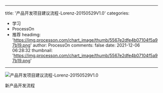 
---
title: '产品开发项目建议流程-Lorenz-20150529V1.0'
categories: 
 - 学习
 - ProcessOn
 - 推荐
headimg: 'https://img.processon.com/chart_image/thumb/5567e2dfe4b07104f5a97b19.png'
author: ProcessOn
comments: false
date: 2021-12-06 06:28:32
thumbnail: 'https://img.processon.com/chart_image/thumb/5567e2dfe4b07104f5a97b19.png'
---

<div>   
<img class="thumb" alt="产品开发项目建议流程-Lorenz-20150529V1.0" src="https://img.processon.com/chart_image/thumb/5567e2dfe4b07104f5a97b19.png" referrerpolicy="no-referrer">
<p>新产品开发流程</p>  
</div>
            